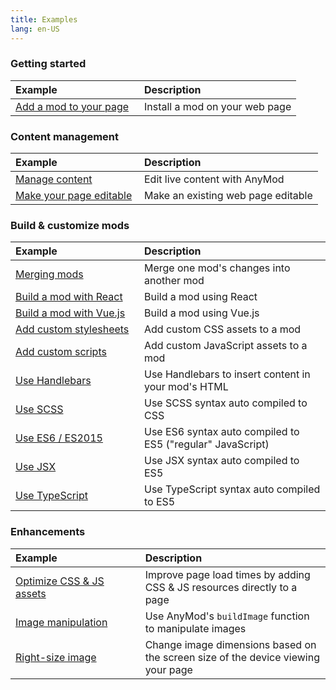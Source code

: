 ```yaml
---
title: Examples
lang: en-US
---
```


### Getting started

| Example | Description |
|:------------- |:------------- |
| [Add a mod to your page](/examples/add-a-mod.html) | Install a mod on your web page |

### Content management

| Example | Description |
|:------------- |:------------- |
| [Manage content](/examples/content-management.html)| Edit live content with AnyMod |
| [Make your page editable](/examples/make-page-editable.html) | Make an existing web page editable |

<!-- | [Create a draft](/examples/create-a-draft.html) | Edit and preview content before publishing | -->

### Build & customize mods

| Example | Description |
|:------------- |:------------- |
| [Merging mods](/examples/merging-mods.html) | Merge one mod's changes into another mod |
| [Build a mod with React](/examples/react.html) | Build a mod using React |
| [Build a mod with Vue.js](/examples/vue.html) | Build a mod using Vue.js |
| [Add custom stylesheets](/examples/custom-stylesheets.html) | Add custom CSS assets to a mod |
| [Add custom scripts](/examples/custom-scripts.html) | Add custom JavaScript assets to a mod |
| [Use Handlebars](/examples/handlebars.html) | Use Handlebars to insert content in your mod's HTML |
| [Use SCSS](/examples/scss.html) | Use SCSS syntax auto compiled to CSS |
| [Use ES6 / ES2015](/examples/es6.html) | Use ES6 syntax auto compiled to ES5 ("regular" JavaScript) |
| [Use JSX](/examples/jsx.html) | Use JSX syntax auto compiled to ES5 |
| [Use TypeScript](/examples/typescript.html) | Use TypeScript syntax auto compiled to ES5 |

### Enhancements

| Example | Description |
|:------------- |:------------- |
| [Optimize CSS & JS assets](/examples/optimize-assets.html) | Improve page load times by adding CSS & JS resources directly to a page |
| [Image manipulation](/examples/image-manipulation.html) | Use AnyMod's `buildImage` function to manipulate images |
| [Right-size image](/examples/right-size-image.html) | Change image dimensions based on the screen size of the device viewing your page |

<!-- ### External services [TODO]

| Example | Description |
|:------------- |:------------- |
| [Axios](/examples/axios.html) | Use Axios to read from an API |
| [Mailchimp](/examples/mailchimp.html) | Create a signup form with Mailchimp |
| [Cloudinary](/examples/cloudinary.html) | Create a mod for uploading images to Cloudinary |
| [Google Maps](/examples/google-maps.html) | Display and manipulate a Google Map in your mod |
| [reCAPTCHA](/examples/recaptcha.html) | Add reCAPTCHA to a form | -->

<style>
  @media (min-width: 480px) {
    td:first-child,
    th:first-child {
      min-width: 190px;
    }
  }
</style>